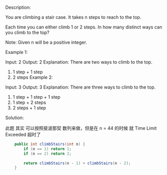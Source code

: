 Description:

You are climbing a stair case. It takes n steps to reach to the top.

Each time you can either climb 1 or 2 steps. In how many distinct ways can you climb to the top?

Note: Given n will be a positive integer.


Example 1:

Input: 2
Output:  2
Explanation:  There are two ways to climb to the top.

1. 1 step + 1 step
2. 2 steps
Example 2:

Input: 3
Output:  3
Explanation:  There are three ways to climb to the top.

1. 1 step + 1 step + 1 step
2. 1 step + 2 steps
3. 2 steps + 1 step

Solution:

此题 其实 可以按照斐波那契 数列来做，但是在 n = 44 的时候 就 Time Limit Exceeded 超时了

```java
    public int climbStairs(int n) {
        if (n == 1) return 1;
        if (n == 2) return 2;
        
        return climbStairs(n - 1) + climbStairs(n - 2);
    }
```

